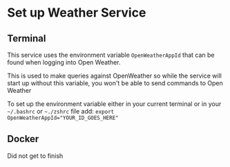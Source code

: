 # Set up Weather Service

## Terminal
This service uses the environment variable `OpenWeatherAppId` that can be found when logging into Open Weather.

This is used to make queries against OpenWeather so while the service will start up without this variable, you won't be able to send commands to Open Weather

To set up the environment variable either in your current terminal or in your `~/.bashrc` or `~./zshrc` file add:
```export OpenWeatherAppId="YOUR_ID_GOES_HERE"```

## Docker
Did not get to finish
